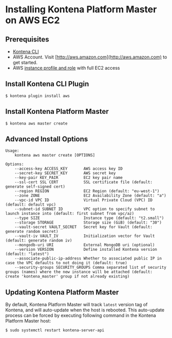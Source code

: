 # Installing Kontena Platform Master on AWS EC2

## Prerequisites

- [Kontena CLI](/tools/cli.md)
- AWS Account. Visit [http://aws.amazon.com](http://aws.amazon.com) to get started.
- AWS [instance profile and role](http://docs.aws.amazon.com/IAM/latest/UserGuide/instance-profiles.html) with full EC2 access

## Install Kontena CLI Plugin

```
$ kontena plugin install aws
```

## Install Kontena Platform Master

```
$ kontena aws master create
```

## Advanced Install Options

```
Usage:
    kontena aws master create [OPTIONS]

Options:
    --access-key ACCESS_KEY       AWS access key ID
    --secret-key SECRET_KEY       AWS secret key
    --key-pair KEY_PAIR           EC2 key pair name
    --ssl-cert SSL CERT           SSL certificate file (default: generate self-signed cert)
    --region REGION               EC2 Region (default: "eu-west-1")
    --zone ZONE                   EC2 Availability Zone (default: "a")
    --vpc-id VPC ID               Virtual Private Cloud (VPC) ID (default: default vpc)
    --subnet-id SUBNET ID         VPC option to specify subnet to launch instance into (default: first subnet from vpc/az)
    --type SIZE                   Instance type (default: "t2.small")
    --storage STORAGE             Storage size (GiB) (default: "30")
    --vault-secret VAULT_SECRET   Secret key for Vault (default: generate random secret)
    --vault-iv VAULT_IV           Initialization vector for Vault (default: generate random iv)
    --mongodb-uri URI             External MongoDB uri (optional)
    --version VERSION             Define installed Kontena version (default: "latest")
    --associate-public-ip-address Whether to associated public IP in case the VPC defaults to not doing it (default: true)
    --security-groups SECURITY_GROUPS Comma separated list of security groups (names) where the new instance will be attached (default: create 'kontena_master' group if not already existing)
```

## Updating Kontena Platform Master

By default, Kontena Platform Master will track `latest` version tag of Kontena, and will auto-update when the host is rebooted. This auto-update process can be forced by executing following command in the Kontena Platform Master host:

```
$ sudo systemctl restart kontena-server-api
```